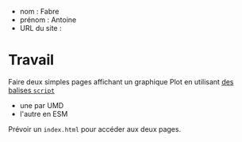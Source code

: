 - nom : Fabre
- prénom : Antoine
- URL du site :

# Travail

Faire deux simples pages affichant un graphique Plot en utilisant [des balises `script`](https://observablehq.com/plot/getting-started#plot-in-vanilla-html)

- une par UMD
- l'autre en ESM

Prévoir un `index.html` pour accéder aux deux pages.
